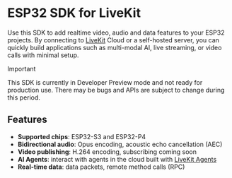 # ESP32 SDK for LiveKit

Use this SDK to add realtime video, audio and data features to your ESP32 projects. By connecting to [LiveKit](https://livekit.io/) Cloud or a self-hosted server, you can quickly build applications such as multi-modal AI, live streaming, or video calls with minimal setup.

> [!IMPORTANT]
> This SDK is currently in Developer Preview mode and not ready for production use.
> There may be bugs and APIs are subject to change during this period.

## Features

- **Supported chips**: ESP32-S3 and ESP32-P4
- **Bidirectional audio**: Opus encoding, acoustic echo cancellation (AEC)
- **Video publishing**: H.264 encoding, subscribing coming soon
- **AI Agents**: interact with agents in the cloud built with [LiveKit Agents](https://docs.livekit.io/agents/)
- **Real-time data**: data packets, remote method calls (RPC)

